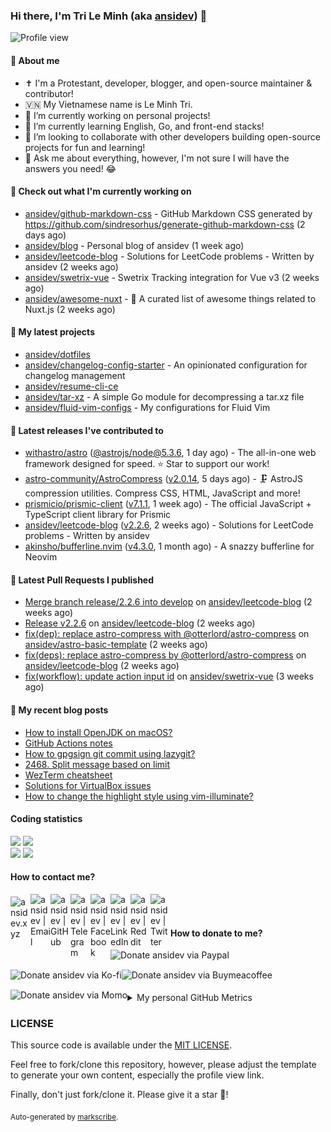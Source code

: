 ### Hi there, I'm Tri Le Minh (aka [ansidev][website]) 👋

<img src="https://komarev.com/ghpvc/?username=ansidev" alt="Profile view" />

#### 📕 About me

- ✝️ I'm a Protestant, developer, blogger, and open-source maintainer & contributor!
- 🇻🇳 My Vietnamese name is Le Minh Tri.
- 🔭 I’m currently working on personal projects!
- 🌱 I’m currently learning English, Go, and front-end stacks!
- 👯 I’m looking to collaborate with other developers building open-source projects for fun and learning!
- 💬 Ask me about everything, however, I'm not sure I will have the answers you need! 😂

#### 👷 Check out what I'm currently working on

- [ansidev/github-markdown-css](https://github.com/ansidev/github-markdown-css) - GitHub Markdown CSS generated by https://github.com/sindresorhus/generate-github-markdown-css (2 days ago)
- [ansidev/blog](https://github.com/ansidev/blog) - Personal blog of ansidev (1 week ago)
- [ansidev/leetcode-blog](https://github.com/ansidev/leetcode-blog) - Solutions for LeetCode problems - Written by ansidev (2 weeks ago)
- [ansidev/swetrix-vue](https://github.com/ansidev/swetrix-vue) - Swetrix Tracking integration for Vue v3 (2 weeks ago)
- [ansidev/awesome-nuxt](https://github.com/ansidev/awesome-nuxt) - 🎉 A curated list of awesome things related to Nuxt.js (2 weeks ago)

#### 🌱 My latest projects

- [ansidev/dotfiles](https://github.com/ansidev/dotfiles)
- [ansidev/changelog-config-starter](https://github.com/ansidev/changelog-config-starter) - An opinionated configuration for changelog management
- [ansidev/resume-cli-ce](https://github.com/ansidev/resume-cli-ce)
- [ansidev/tar-xz](https://github.com/ansidev/tar-xz) - A simple Go module for decompressing a tar.xz file
- [ansidev/fluid-vim-configs](https://github.com/ansidev/fluid-vim-configs) - My configurations for Fluid Vim

#### 🔭 Latest releases I've contributed to

- [withastro/astro](https://github.com/withastro/astro) ([@astrojs/node@5.3.6](https://github.com/withastro/astro/releases/tag/%40astrojs/node%405.3.6), 1 day ago) - The all-in-one web framework designed for speed. ⭐️ Star to support our work!
- [astro-community/AstroCompress](https://github.com/astro-community/AstroCompress) ([v2.0.14](https://github.com/astro-community/AstroCompress/releases/tag/v2.0.14), 5 days ago) - 🗜️ AstroJS compression utilities. Compress CSS, HTML, JavaScript and more!
- [prismicio/prismic-client](https://github.com/prismicio/prismic-client) ([v7.1.1](https://github.com/prismicio/prismic-client/releases/tag/v7.1.1), 1 week ago) - The official JavaScript + TypeScript client library for Prismic
- [ansidev/leetcode-blog](https://github.com/ansidev/leetcode-blog) ([v2.2.6](https://github.com/ansidev/leetcode-blog/releases/tag/v2.2.6), 2 weeks ago) - Solutions for LeetCode problems - Written by ansidev
- [akinsho/bufferline.nvim](https://github.com/akinsho/bufferline.nvim) ([v4.3.0](https://github.com/akinsho/bufferline.nvim/releases/tag/v4.3.0), 1 month ago) - A snazzy bufferline for Neovim

#### 🔨 Latest Pull Requests I published

- [Merge branch release/2.2.6 into develop](https://github.com/ansidev/leetcode-blog/pull/249) on [ansidev/leetcode-blog](https://github.com/ansidev/leetcode-blog) (2 weeks ago)
- [Release v2.2.6](https://github.com/ansidev/leetcode-blog/pull/248) on [ansidev/leetcode-blog](https://github.com/ansidev/leetcode-blog) (2 weeks ago)
- [fix(dep): replace astro-compress with @otterlord/astro-compress](https://github.com/ansidev/astro-basic-template/pull/277) on [ansidev/astro-basic-template](https://github.com/ansidev/astro-basic-template) (2 weeks ago)
- [fix(deps): replace astro-compress by @otterlord/astro-compress](https://github.com/ansidev/leetcode-blog/pull/247) on [ansidev/leetcode-blog](https://github.com/ansidev/leetcode-blog) (2 weeks ago)
- [fix(workflow): update action input id](https://github.com/ansidev/swetrix-vue/pull/79) on [ansidev/swetrix-vue](https://github.com/ansidev/swetrix-vue) (3 weeks ago)

#### 📜 My recent blog posts

<!-- BLOG-POST-LIST:START -->
- [How to install OpenJDK on macOS?](https://ansidev.xyz/posts/2023-07-11-how-to-install-openjdk-on-macos)
- [GitHub Actions notes](https://ansidev.xyz/posts/2023-06-17-github-actions-notes)
- [How to gpgsign git commit using lazygit?](https://ansidev.xyz/posts/2023-06-16-how-to-gpgsign-git-commit-using-lazygit)
- [2468. Split message based on limit](https://leetcode-blog.netlify.app/2468-split-message-based-on-limit/)
- [WezTerm cheatsheet](https://ansidev.xyz/posts/2023-05-18-wezterm-cheatsheet)
- [Solutions for VirtualBox issues](https://ansidev.xyz/posts/2023-05-13-solutions-for-virtualbox-issues)
- [How to change the highlight style using vim-illuminate?](https://ansidev.xyz/posts/2023-04-25-how-to-change-the-highlight-style-using-vim-illuminate)
<!-- BLOG-POST-LIST:END -->

#### Coding statistics

<img
  src="https://github-profile-summary-cards.vercel.app/api/cards/stats?username=ansidev&theme=github_dark"
  style="display: inline; width: 320px;"
/>
<img
  src="https://github-profile-summary-cards.vercel.app/api/cards/productive-time?username=ansidev&theme=github_dark&utcOffset=7"
  style="display: inline; width: 320px;"
/>
<br />
<img
  src="https://github-profile-summary-cards.vercel.app/api/cards/repos-per-language?username=ansidev&theme=github_dark"
  style="display: inline; width: 320px;"
/>
<img
  src="https://github-profile-summary-cards.vercel.app/api/cards/most-commit-language?username=ansidev&theme=github_dark"
  style="display: inline; width: 320px;"
/>

#### How to contact me?

[<img align="left" width="32px" src="https://ansidev.xyz/pwa-192x192.png"                alt="ansidev.xyz" style="padding-top: 4px;" />][website]
<a href="mailto:ansidev@gmail.com">
 <img align="left" width="32px" src="https://img.icons8.com/fluency/32/gmail-new.png"    alt="ansidev | Email" />
</a>
[<img align="left" width="32px" src="https://img.icons8.com/fluency/32/github.png"       alt="ansidev | GitHub" />][github]
[<img align="left" width="32px" src="https://img.icons8.com/fluency/32/telegram-app.png" alt="ansidev | Telegram" />][telegram]
[<img align="left" width="32px" src="https://img.icons8.com/fluency/32/facebook.png"     alt="ansidev | Facebook" />][facebook]
[<img align="left" width="32px" src="https://img.icons8.com/fluency/32/linkedin.png"     alt="ansidev | LinkedIn" />][linkedin]
[<img align="left" width="32px" src="https://img.icons8.com/fluency/32/reddit.png"       alt="ansidev | Reddit" />][reddit]
[<img align="left" width="32px" src="https://img.icons8.com/fluency/32/twitter.png"      alt="ansidev | Twitter" />][twitter]

<br/>
<br/>

#### How to donate to me?

[<img align="left" height="32px" src="https://www.paypalobjects.com/paypal-ui/logos/svg/paypal-color.svg"  alt="Donate ansidev via Paypal" />][paypal]
[<img align="left" height="32px" src="https://storage.ko-fi.com/cdn/brandasset/kofi_bg_tag_white.png"      alt="Donate ansidev via  Ko-fi" />][kofi]
[<img align="left" height="32px" src="https://cdn.buymeacoffee.com/buttons/v2/default-yellow.png"          alt="Donate ansidev via Buymeacoffee" />][buymeacoffee]
[<img align="left" height="32px" src="https://ansidev.xyz/imgs/momo_icon_rectangle_pinkbg_RGB.png"         alt="Donate ansidev via Momo" />][momo]

<br/>
<br/>

[website]: https://ansidev.xyz/?utm_source=github&utm_medium=readme
[email]: ansidev@gmail.com
[github]: https://github.com/ansidev
[facebook]: https://facebook.com/leminhtri.py
[telegram]: https://t.me/ansidev
[twitter]: https://twitter.com/ansidev
[linkedin]: https://linkedin.com/in/tri-le-minh-1b05bb51/
[reddit]: https://reddit.com/u/ansidev
[paypal]: https://paypal.me/ansidev
[kofi]: https://ko-fi.com/ansidev
[buymeacoffee]: https://buymeacoffee.com/ansidev
[momo]: https://me.momo.vn/ansidev

<br/>
<br/>

<details>
  <summary>My personal GitHub Metrics</summary>
  <br/>
  <img src="./github_metrics_01.svg" />
  <img src="./github_metrics_02.svg" />
</details>

### LICENSE

This source code is available under the [MIT LICENSE](/LICENSE).

Feel free to fork/clone this repository, however, please adjust the template to generate your own content, especially the profile view link.

Finally, don't just fork/clone it. Please give it a star :star2:!

<sub>Auto-generated by [markscribe](https://github.com/muesli/markscribe).</sub>
